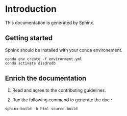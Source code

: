 # Introduction

This documentation is generated by Sphinx.

## Getting started

Sphinx should be installed with your conda environement. 

```
conda env create -f environment.yml
conda activate disdrodb
```

## Enrich the documentation

1. Read and agree to the contributing guidelines.

2. Run the following command to generate the doc :

```
sphinx-build -b html source build
```


